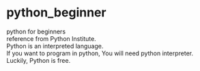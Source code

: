 # python_beginner
python for beginners<br>
reference from Python Institute.<br>
Python is an interpreted language.<br>
If you want to program in python, You will need python interpreter.<br>
Luckily, Python is free.
